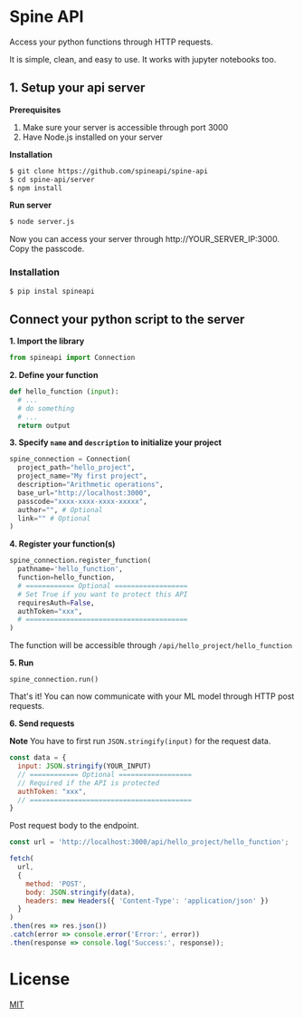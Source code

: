 # Spine API
Access your python functions through HTTP requests.

It is simple, clean, and easy to use. It works with jupyter notebooks too.

## 1. Setup your api server

**Prerequisites**
1. Make sure your server is accessible through port 3000
2. Have Node.js installed on your server

**Installation**
```bash
$ git clone https://github.com/spineapi/spine-api
$ cd spine-api/server
$ npm install
```

**Run server**
```bash
$ node server.js
```
Now you can access your server through http://YOUR_SERVER_IP:3000. Copy the passcode.

### Installation
```bash
$ pip instal spineapi
```

## Connect your python script to the server
**1. Import the library**
```Python
from spineapi import Connection
```

**2. Define your function**
```Python
def hello_function (input):
  # ...
  # do something
  # ...
  return output
```

**3. Specify ```name``` and ```description``` to initialize your project**
```Python
spine_connection = Connection(
  project_path="hello_project",
  project_name="My first project",
  description="Arithmetic operations",
  base_url="http://localhost:3000",
  passcode="xxxx-xxxx-xxxx-xxxxx",
  author="", # Optional
  link="" # Optional
)
```

**4. Register your function(s)**
```Python
spine_connection.register_function(
  pathname='hello_function',
  function=hello_function,
  # ============ Optional ==================
  # Set True if you want to protect this API
  requiresAuth=False,
  authToken="xxx",
  # ========================================
)
```
The function will be accessible through ```/api/hello_project/hello_function```

**5. Run**
```
spine_connection.run()
```
That's it! You can now communicate with your ML model through HTTP post requests.

**6. Send requests**

**Note** You have to first run ```JSON.stringify(input)``` for the request data.
```javascript
const data = {
  input: JSON.stringify(YOUR_INPUT)
  // ============ Optional ==================
  // Required if the API is protected
  authToken: "xxx",
  // ========================================
}
```

Post request body to the endpoint.
```javascript
const url = 'http://localhost:3000/api/hello_project/hello_function';

fetch(
  url,
  {
    method: 'POST',
    body: JSON.stringify(data),
    headers: new Headers({ 'Content-Type': 'application/json' })
  }
)
.then(res => res.json())
.catch(error => console.error('Error:', error))
.then(response => console.log('Success:', response));
```

# License
[MIT](https://github.com/spineapi/spine-api/blob/master/LICENSE)